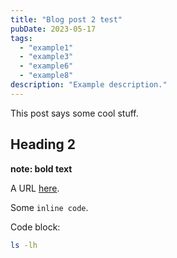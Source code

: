 ```yaml
---
title: "Blog post 2 test"
pubDate: 2023-05-17
tags:
  - "example1"
  - "example3"
  - "example6"
  - "example8"
description: "Example description."
---
```


This post says some cool stuff.

## Heading 2

**note: bold text**

A URL [here](/posts/blog-post-2).

Some `inline code`.


Code block:

```bash
ls -lh
```
